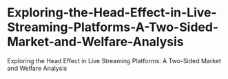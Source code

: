 # Exploring-the-Head-Effect-in-Live-Streaming-Platforms-A-Two-Sided-Market-and-Welfare-Analysis
Exploring the Head Effect in Live Streaming Platforms: A Two-Sided Market and Welfare Analysis
